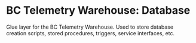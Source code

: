 # BC Telemetry Warehouse: Database
Glue layer for the BC Telemetry Warehouse. Used to store database creation scripts, stored procedures, triggers, service interfaces, etc.
